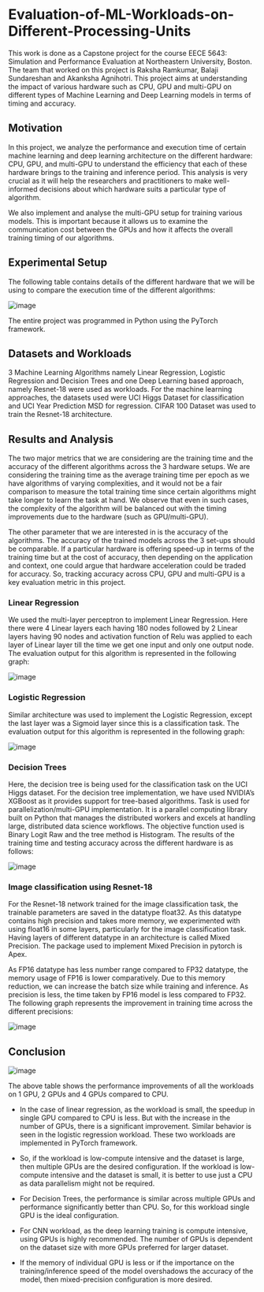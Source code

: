 # Evaluation-of-ML-Workloads-on-Different-Processing-Units
This work is done as a Capstone project for the course EECE 5643: Simulation and Performance Evaluation at Northeastern University, Boston. The team that worked on this project is Raksha Ramkumar, Balaji Sundareshan and Akanksha Agnihotri. This project aims at understanding the impact of various hardware such as CPU, GPU and multi-GPU on different types of Machine Learning and Deep Learning models in terms of timing and accuracy. 

## Motivation
In this project, we analyze the performance and execution time of certain machine learning and 
deep learning architecture on the different hardware: CPU, GPU, and multi-GPU to understand 
the efficiency that each of these hardware brings to the training and inference period. This 
analysis is very crucial as it will help the researchers and practitioners to make well-informed 
decisions about which hardware suits a particular type of algorithm.

We also implement and analyse the multi-GPU setup for training various models. This is important because it allows us to examine the communication cost between the 
GPUs and how it affects the overall training timing of our algorithms.

## Experimental Setup
The following table contains details of the different hardware that we will be using to compare 
the execution time of the different algorithms:

![image](https://github.com/RakshaRamkumar/Evaluation-of-ML-Workloads-on-Different-Processing-Units/assets/63054940/9e89228e-0d78-4c1d-bb9c-c51cfb842ae6)

The entire project was programmed in Python using the PyTorch framework.

## Datasets and Workloads
3 Machine Learning Algorithms namely Linear Regression, Logistic Regression and Decision Trees and one Deep Learning based approach, namely Resnet-18 were used as workloads. For the machine learning approaches, the datasets used were UCI Higgs Dataset for classification and UCI Year Prediction MSD for regression. CIFAR 100 Dataset was used to train the Resnet-18 architecture.

## Results and Analysis
The two major metrics that we are considering are the training time and the accuracy of the different 
algorithms across the 3 hardware setups. We are considering the training time as the average training 
time per epoch as we have algorithms of varying complexities, and it would not be a fair comparison to 
measure the total training time since certain algorithms might take longer to learn the task at hand. We 
observe that even in such cases, the complexity of the algorithm will be balanced out with the timing 
improvements due to the hardware (such as GPU/multi-GPU).

The other parameter that we are interested in is the accuracy of the algorithms. The accuracy of the 
trained models across the 3 set-ups should be comparable. If a particular hardware is offering speed-up 
in terms of the training time but at the cost of accuracy, then depending on the application and context, 
one could argue that hardware acceleration could be traded for accuracy. So, tracking accuracy across 
CPU, GPU and multi-GPU is a key evaluation metric in this project.

### Linear Regression
We used the multi-layer perceptron to implement Linear Regression. Here there were 4 Linear 
layers each having 180 nodes followed by 2 Linear layers having 90 nodes and activation function of Relu 
was applied to each layer of Linear layer till the time we get one input and only one output node. The evaluation output for this algorithm is represented in the following graph:

![image](https://github.com/RakshaRamkumar/Evaluation-of-ML-Workloads-on-Different-Processing-Units/assets/63054940/d6ed90b5-580a-4de6-9945-a7f789a0ec6d)

### Logistic Regression
Similar architecture was used to implement the Logistic Regression, except the last layer was a Sigmoid layer since this is a classification task. The evaluation output for this algorithm is represented in the following graph:

![image](https://github.com/RakshaRamkumar/Evaluation-of-ML-Workloads-on-Different-Processing-Units/assets/63054940/7f927421-00fc-4126-8e16-74aa3d4b00d0)


### Decision Trees
Here, the decision tree is being used for the classification task on the UCI Higgs dataset. For the decision 
tree implementation, we have used NVIDIA’s XGBoost as it provides support for tree-based algorithms. 
Task is used for parallelization/multi-GPU implementation. It is a parallel computing library built on 
Python that manages the distributed workers and excels at handling large, distributed data science 
workflows. The objective function used is Binary Logit Raw and the tree method is Histogram. 
The results of the training time and testing accuracy across the different hardware is as follows:

![image](https://github.com/RakshaRamkumar/Evaluation-of-ML-Workloads-on-Different-Processing-Units/assets/63054940/3d96cac6-f27e-4126-9ef6-9d0992823d2d)

### Image classification using Resnet-18
For the Resnet-18 network trained for the image classification task, the trainable parameters are saved in the datatype 
float32. As this datatype contains high precision and takes more memory, we experimented 
with using float16 in some layers, particularly for the image classification task. Having layers of 
different datatype in an architecture is called Mixed Precision. The package used to implement 
Mixed Precision in pytorch is Apex.

As FP16 datatype has less number range compared to FP32 datatype, the memory usage of FP16 is lower 
comparatively. Due to this memory reduction, we can increase the batch size while training and 
inference. As precision is less, the time taken by FP16 model is less compared to FP32. The following graph represents the improvement in training time across the different precisions:

![image](https://github.com/RakshaRamkumar/Evaluation-of-ML-Workloads-on-Different-Processing-Units/assets/63054940/d9264fab-0c80-4569-ba78-ca5018d6c747) 

## Conclusion
![image](https://github.com/RakshaRamkumar/Evaluation-of-ML-Workloads-on-Different-Processing-Units/assets/63054940/bcccbf30-5fce-4026-8866-91a415dcf35f) 

The above table shows the performance improvements of all the workloads on 1 GPU, 2 GPUs and 4 
GPUs compared to CPU.

-  In the case of linear regression, as the workload is small, the speedup in single GPU compared 
to CPU is less. But with the increase in the number of GPUs, there is a significant improvement. 
Similar behavior is seen in the logistic regression workload. These two workloads are 
implemented in PyTorch framework.

-  So, if the workload is low-compute intensive and the dataset is large, then multiple GPUs are 
the desired configuration. If the workload is low-compute intensive and the dataset is small, it is 
better to use just a CPU as data parallelism might not be required.

- For Decision Trees, the performance is similar across multiple GPUs and performance 
significantly better than CPU. So, for this workload single GPU is the ideal configuration.

-  For CNN workload, as the deep learning training is compute intensive, using GPUs is highly 
recommended. The number of GPUs is dependent on the dataset size with more GPUs 
preferred for larger dataset.

-  If the memory of individual GPU is less or if the importance on the training/inference speed of 
the model overshadows the accuracy of the model, then mixed-precision configuration is more 
desired.
